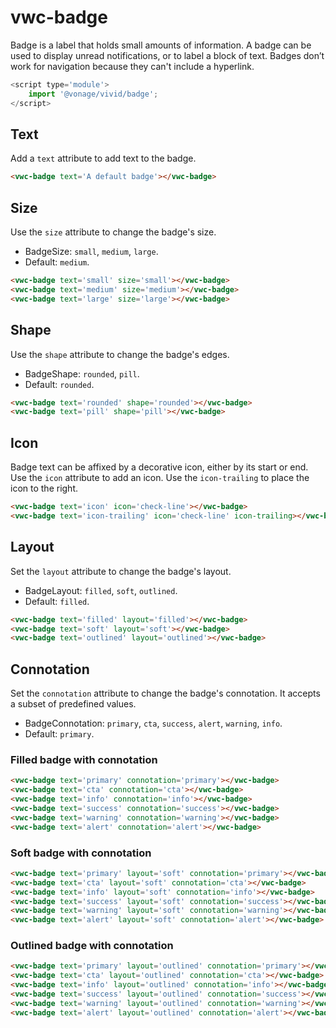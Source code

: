 # vwc-badge

Badge is a label that holds small amounts of information.
A badge can be used to display unread notifications, or to label a block of text.
Badges don’t work for navigation because they can't include a hyperlink.

```js
<script type='module'>
    import '@vonage/vivid/badge';
</script>
```

## Text

Add a `text` attribute to add text to the badge.

```html preview
<vwc-badge text='A default badge'></vwc-badge>
```

## Size

Use the `size` attribute to change the badge's size.

- BadgeSize: `small`, `medium`, `large`.
- Default: `medium`.


```html preview
<vwc-badge text='small' size='small'></vwc-badge>
<vwc-badge text='medium' size='medium'></vwc-badge>
<vwc-badge text='large' size='large'></vwc-badge>
```

## Shape

Use the `shape` attribute to change the badge's edges.

- BadgeShape: `rounded`, `pill`.
- Default: `rounded`.

```html preview
<vwc-badge text='rounded' shape='rounded'></vwc-badge>
<vwc-badge text='pill' shape='pill'></vwc-badge>
```

## Icon

Badge text can be affixed by a decorative icon, either by its start or end. 
Use the `icon` attribute to add an icon. Use the `icon-trailing` to place the icon to the right.

```html preview
<vwc-badge text='icon' icon='check-line'></vwc-badge>
<vwc-badge text='icon-trailing' icon='check-line' icon-trailing></vwc-badge>
```

## Layout

Set the `layout` attribute to change the badge's layout.
- BadgeLayout: `filled`, `soft`, `outlined`.
- Default: `filled`.

```html preview
<vwc-badge text='filled' layout='filled'></vwc-badge>
<vwc-badge text='soft' layout='soft'></vwc-badge>
<vwc-badge text='outlined' layout='outlined'></vwc-badge>
```

## Connotation

Set the `connotation` attribute to change the badge's connotation.
It accepts a subset of predefined values.

- BadgeConnotation: `primary`, `cta`, `success`, `alert`, `warning`, `info`.
- Default: `primary`.

### Filled badge with connotation

```html preview
<vwc-badge text='primary' connotation='primary'></vwc-badge>
<vwc-badge text='cta' connotation='cta'></vwc-badge>
<vwc-badge text='info' connotation='info'></vwc-badge>
<vwc-badge text='success' connotation='success'></vwc-badge>
<vwc-badge text='warning' connotation='warning'></vwc-badge>
<vwc-badge text='alert' connotation='alert'></vwc-badge>
```

### Soft badge with connotation

```html preview
<vwc-badge text='primary' layout='soft' connotation='primary'></vwc-badge>
<vwc-badge text='cta' layout='soft' connotation='cta'></vwc-badge>
<vwc-badge text='info' layout='soft' connotation='info'></vwc-badge>
<vwc-badge text='success' layout='soft' connotation='success'></vwc-badge>
<vwc-badge text='warning' layout='soft' connotation='warning'></vwc-badge>
<vwc-badge text='alert' layout='soft' connotation='alert'></vwc-badge>
```

### Outlined badge with connotation

```html preview
<vwc-badge text='primary' layout='outlined' connotation='primary'></vwc-badge>
<vwc-badge text='cta' layout='outlined' connotation='cta'></vwc-badge>
<vwc-badge text='info' layout='outlined' connotation='info'></vwc-badge>
<vwc-badge text='success' layout='outlined' connotation='success'></vwc-badge>
<vwc-badge text='warning' layout='outlined' connotation='warning'></vwc-badge>
<vwc-badge text='alert' layout='outlined' connotation='alert'></vwc-badge>
```